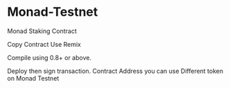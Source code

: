 # Monad-Testnet
Monad Staking Contract


Copy Contract Use Remix

Compile using 0.8+ or above.

Deploy then sign transaction.
Contract Address you can use Different token on Monad Testnet
